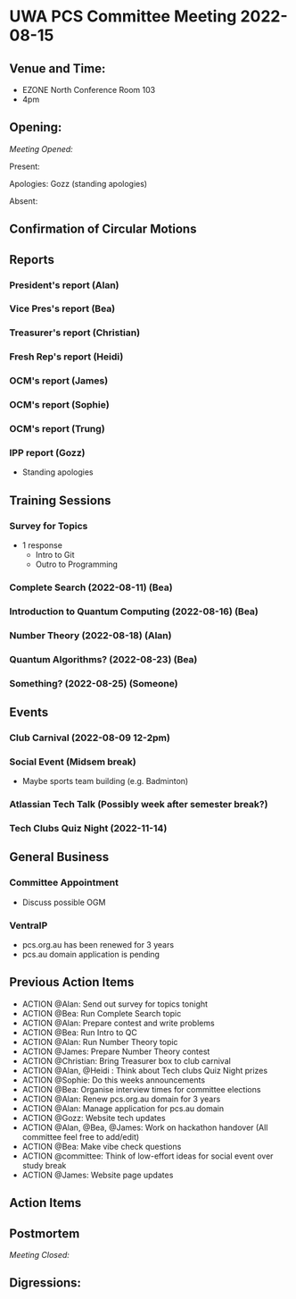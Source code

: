 # UWA PCS Committee Meeting 2022-08-15

## Venue and Time:

- EZONE North Conference Room 103
- 4pm

## Opening:

_Meeting Opened:_

Present:

Apologies: Gozz (standing apologies)

Absent:

## Confirmation of Circular Motions

## Reports

### President's report (Alan)

### Vice Pres's report (Bea)

### Treasurer's report (Christian)

### Fresh Rep's report (Heidi)

### OCM's report (James)

### OCM's report (Sophie)

### OCM's report (Trung)

### IPP report (Gozz)

- Standing apologies

## Training Sessions

### Survey for Topics

- 1 response
  - Intro to Git
  - Outro to Programming

### Complete Search (2022-08-11) (Bea)

### Introduction to Quantum Computing (2022-08-16) (Bea)

### Number Theory (2022-08-18) (Alan)

### Quantum Algorithms? (2022-08-23) (Bea)

### Something? (2022-08-25) (Someone)

## Events

### Club Carnival (2022-08-09 12-2pm)

### Social Event (Midsem break)

- Maybe sports team building (e.g. Badminton)

### Atlassian Tech Talk (Possibly week after semester break?)

### Tech Clubs Quiz Night (2022-11-14)

## General Business

### Committee Appointment

- Discuss possible OGM

### VentraIP

- pcs.org.au has been renewed for 3 years
- pcs.au domain application is pending

## Previous Action Items

- ACTION @Alan: Send out survey for topics tonight
- ACTION @Bea: Run Complete Search topic
- ACTION @Alan: Prepare contest and write problems
- ACTION @Bea: Run Intro to QC
- ACTION @Alan: Run Number Theory topic
- ACTION @James: Prepare Number Theory contest
- ACTION @Christian: Bring Treasurer box to club carnival
- ACTION @Alan, @Heidi : Think about Tech clubs Quiz Night prizes
- ACTION @Sophie: Do this weeks announcements
- ACTION @Bea: Organise interview times for committee elections
- ACTION @Alan: Renew pcs.org.au domain for 3 years
- ACTION @Alan: Manage application for pcs.au domain
- ACTION @Gozz: Website tech updates
- ACTION @Alan, @Bea, @James: Work on hackathon handover (All committee feel free to add/edit)
- ACTION @Bea: Make vibe check questions
- ACTION @committee: Think of low-effort ideas for social event over study break
- ACTION @James: Website page updates

## Action Items

## Postmortem

_Meeting Closed:_

## Digressions:

